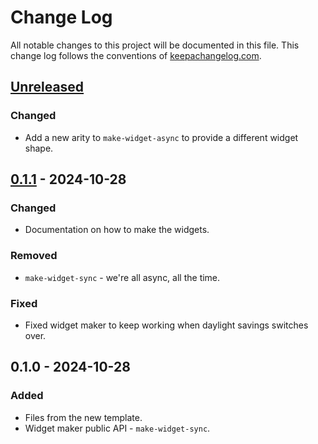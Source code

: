 # Change Log
All notable changes to this project will be documented in this file. This change log follows the conventions of [keepachangelog.com](http://keepachangelog.com/).

## [Unreleased]
### Changed
- Add a new arity to `make-widget-async` to provide a different widget shape.

## [0.1.1] - 2024-10-28
### Changed
- Documentation on how to make the widgets.

### Removed
- `make-widget-sync` - we're all async, all the time.

### Fixed
- Fixed widget maker to keep working when daylight savings switches over.

## 0.1.0 - 2024-10-28
### Added
- Files from the new template.
- Widget maker public API - `make-widget-sync`.

[Unreleased]: https://sourcehost.site/your-name/jepsen.tigerbeetle/compare/0.1.1...HEAD
[0.1.1]: https://sourcehost.site/your-name/jepsen.tigerbeetle/compare/0.1.0...0.1.1
